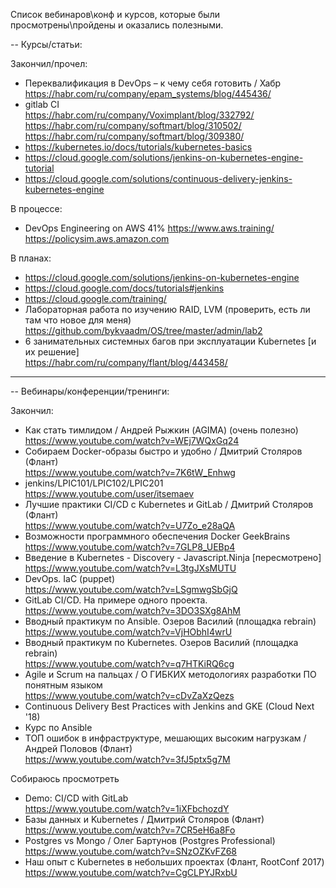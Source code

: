 Список вебинаров\конф и курсов, которые были просмотрены\пройдены и оказались полезными.

-- Курсы/статьи:

Закончил/прочел: <br/>
- Переквалификация в DevOps – к чему себя готовить / Хабр <br/>
    https://habr.com/ru/company/epam_systems/blog/445436/ <br/>
- gitlab CI <br/>
    https://habr.com/ru/company/Voximplant/blog/332792/<br/>
    https://habr.com/ru/company/softmart/blog/310502/ <br/>
    https://habr.com/ru/company/softmart/blog/309380/ <br/>
- https://kubernetes.io/docs/tutorials/kubernetes-basics <br/>
- https://cloud.google.com/solutions/jenkins-on-kubernetes-engine-tutorial <br/>
- https://cloud.google.com/solutions/continuous-delivery-jenkins-kubernetes-engine <br/>

В процессе:
- DevOps Engineering on AWS 41% 
    https://www.aws.training/ <br/>
    https://policysim.aws.amazon.com <br/>

В планах:
- https://cloud.google.com/solutions/jenkins-on-kubernetes-engine <br/>
- https://cloud.google.com/docs/tutorials#jenkins <br/>
- https://cloud.google.com/training/ <br/>
- Лабораторная работа по изучению RAID, LVM (проверить, есть ли там что новое для меня) <br/>
    https://github.com/bykvaadm/OS/tree/master/admin/lab2
- 6 занимательных системных багов при эксплуатации Kubernetes [и их решение] <br/>
    https://habr.com/ru/company/flant/blog/443458/


<hr/>
-- Вебинары/конференции/тренинги:

Закончил:
- Как стать тимлидом / Андрей Рыжкин (AGIMA) (очень полезно) <br/>
    https://www.youtube.com/watch?v=WEj7WQxGq24
- Собираем Docker-образы быстро и удобно / Дмитрий Столяров (Флант) <br/>
    https://www.youtube.com/watch?v=7K6tW_Enhwg
- jenkins/LPIC101/LPIC102/LPIC201 <br/>
    https://www.youtube.com/user/itsemaev
- Лучшие практики CI/CD с Kubernetes и GitLab / Дмитрий Столяров (Флант) <br/>
    https://www.youtube.com/watch?v=U7Zo_e28aQA
- Возможности программного обеспечения Docker GeekBrains <br/>
    https://www.youtube.com/watch?v=7GLP8_UEBp4
- Введение в Kubernetes - Discovery - Javascript.Ninja [пересмотрено] <br/>
    https://www.youtube.com/watch?v=L3tgJXsMUTU
- DevOps. IaC (puppet) <br/>
    https://www.youtube.com/watch?v=LSgmwgSbGjQ
- GitLab CI/CD. На примере одного проекта. <br/>
    https://www.youtube.com/watch?v=3DO3SXg8AhM
- Вводный практикум по Ansible. Озеров Василий (площадка rebrain) <br/>
    https://www.youtube.com/watch?v=VjHObhI4wrU <br/>
- Вводный практикум по Kubernetes. Озеров Василий (площадка rebrain) <br/>
    https://www.youtube.com/watch?v=q7HTKiRQ6cg
- Agile и Scrum на пальцах / О ГИБКИХ методологиях разработки ПО понятным языком <br/>
    https://www.youtube.com/watch?v=cDvZaXzQezs
- Continuous Delivery Best Practices with Jenkins and GKE (Cloud Next '18)
- Курс по Ansible
- ТОП ошибок в инфраструктуре, мешающих высоким нагрузкам / Андрей Половов (Флант) <br/>
    https://www.youtube.com/watch?v=3fJ5ptx5g7M

Собираюсь просмотреть
- Demo: CI/CD with GitLab <br/>
    https://www.youtube.com/watch?v=1iXFbchozdY
- Базы данных и Kubernetes / Дмитрий Столяров (Флант) <br/>
    https://www.youtube.com/watch?v=7CR5eH6a8Fo
- Postgres vs Mongo / Олег Бартунов (Postgres Professional) <br/>
    https://www.youtube.com/watch?v=SNzOZKvFZ68
- Наш опыт с Kubernetes в небольших проектах (Флант, RootConf 2017) <br/>
    https://www.youtube.com/watch?v=CgCLPYJRxbU